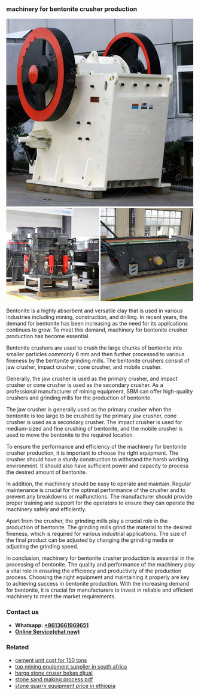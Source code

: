 <h3>machinery for bentonite crusher production</h3><img src='1708663335.jpg' alt=''><p>Bentonite is a highly absorbent and versatile clay that is used in various industries including mining, construction, and drilling. In recent years, the demand for bentonite has been increasing as the need for its applications continues to grow. To meet this demand, machinery for bentonite crusher production has become essential.</p><p>Bentonite crushers are used to crush the large chunks of bentonite into smaller particles commonly 6 mm and then further processed to various fineness by the bentonite grinding mills. The bentonite crushers consist of jaw crusher, impact crusher, cone crusher, and mobile crusher.</p><p>Generally, the jaw crusher is used as the primary crusher, and impact crusher or cone crusher is used as the secondary crusher. As a professional manufacturer of mining equipment, SBM can offer high-quality crushers and grinding mills for the production of bentonite.</p><p>The jaw crusher is generally used as the primary crusher when the bentonite is too large to be crushed by the primary jaw crusher, cone crusher is used as a secondary crusher. The impact crusher is used for medium-sized and fine crushing of bentonite, and the mobile crusher is used to move the bentonite to the required location. </p><p>To ensure the performance and efficiency of the machinery for bentonite crusher production, it is important to choose the right equipment. The crusher should have a sturdy construction to withstand the harsh working environment. It should also have sufficient power and capacity to process the desired amount of bentonite.</p><p>In addition, the machinery should be easy to operate and maintain. Regular maintenance is crucial for the optimal performance of the crusher and to prevent any breakdowns or malfunctions. The manufacturer should provide proper training and support for the operators to ensure they can operate the machinery safely and efficiently.</p><p>Apart from the crusher, the grinding mills play a crucial role in the production of bentonite. The grinding mills grind the material to the desired fineness, which is required for various industrial applications. The size of the final product can be adjusted by changing the grinding media or adjusting the grinding speed.</p><p>In conclusion, machinery for bentonite crusher production is essential in the processing of bentonite. The quality and performance of the machinery play a vital role in ensuring the efficiency and productivity of the production process. Choosing the right equipment and maintaining it properly are key to achieving success in bentonite production. With the increasing demand for bentonite, it is crucial for manufacturers to invest in reliable and efficient machinery to meet the market requirements.</p><h3>Contact us</h3><ul><li><strong>Whatsapp:&nbsp;<a href="https://wa.me/8613661969651">+8613661969651</a></strong></li><li><a href="https://swt.shibang-china.com/?git&amp;zhl&amp;machinery for bentonite crusher production"><strong>Online Service(chat now)</strong></a></li></ul><h3>Related</h3><ul><li><a href='cement unit cost for 150 tons.md'>cement unit cost for 150 tons</a></li><li><a href='top mining equipment supplier in south africa.md'>top mining equipment supplier in south africa</a></li><li><a href='harga stone cruser bekas dijual.md'>harga stone cruser bekas dijual</a></li><li><a href='stone sand making process pdf.md'>stone sand making process pdf</a></li><li><a href='stone quarry equipment price in ethiopia.md'>stone quarry equipment price in ethiopia</a></li></ul>